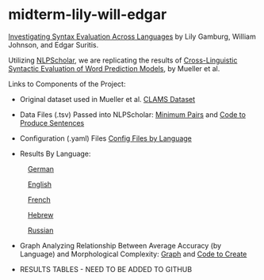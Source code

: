 # midterm-lily-will-edgar

[Investigating Syntax Evaluation Across Languages](https://github.com/lilygamburg/midterm-lily-will-edgar/blob/main/William_Edgar_Lily_Midterm_Replication.pdf) by Lily Gamburg, William Johnson, and Edgar Suritis.

Utilizing [NLPScholar](https://github.com/forrestdavis/NLPScholar/tree/main), we are replicating the results of [Cross-Linguistic Syntactic Evaluation of Word Prediction Models](https://aclanthology.org/2020.acl-main.490.pdf), by Mueller et al.

Links to Components of the Project:

* Original dataset used in Mueller et al.
[CLAMS Dataset](https://github.com/lilygamburg/midterm-lily-will-edgar/blob/main/clams.zip)

* Data Files (.tsv) Passed into NLPScholar:
  [Minimum Pairs](https://github.com/lilygamburg/midterm-lily-will-edgar/blob/main/min_pair_sentences.zip)
  and [Code to Produce Sentences](https://github.com/lilygamburg/midterm-lily-will-edgar/blob/main/produce_min_pair_sentences.py)

* Configuration (.yaml) Files
  [Config Files by Language](https://github.com/lilygamburg/midterm-lily-will-edgar/tree/main/NLPScholar_setup)

* Results By Language:

&nbsp;&nbsp;&nbsp;&nbsp;&nbsp;&nbsp;&nbsp;&nbsp;&nbsp;&nbsp;[German](https://github.com/lilygamburg/midterm-lily-will-edgar/blob/main/Results/DE.zip)

&nbsp;&nbsp;&nbsp;&nbsp;&nbsp;&nbsp;&nbsp;&nbsp;&nbsp;&nbsp;[English](https://github.com/lilygamburg/midterm-lily-will-edgar/blob/main/Results/EN.zip)

&nbsp;&nbsp;&nbsp;&nbsp;&nbsp;&nbsp;&nbsp;&nbsp;&nbsp;&nbsp;[French](https://github.com/lilygamburg/midterm-lily-will-edgar/blob/main/Results/FR.zip)

&nbsp;&nbsp;&nbsp;&nbsp;&nbsp;&nbsp;&nbsp;&nbsp;&nbsp;&nbsp;[Hebrew](https://github.com/lilygamburg/midterm-lily-will-edgar/blob/main/Results/HE.zip)

&nbsp;&nbsp;&nbsp;&nbsp;&nbsp;&nbsp;&nbsp;&nbsp;&nbsp;&nbsp;[Russian](https://github.com/lilygamburg/midterm-lily-will-edgar/blob/main/Results/RU.zip)



* Graph Analyzing Relationship Between Average Accuracy (by Language) and Morphological Complexity:
  [Graph](https://github.com/lilygamburg/midterm-lily-will-edgar/blob/main/Results/AverageAccuracyvsMorphpologicalComplexity.png) and [Code to Create](https://github.com/lilygamburg/midterm-lily-will-edgar/blob/main/Results/graph_creation.py)

* RESULTS TABLES - NEED TO BE ADDED TO GITHUB
